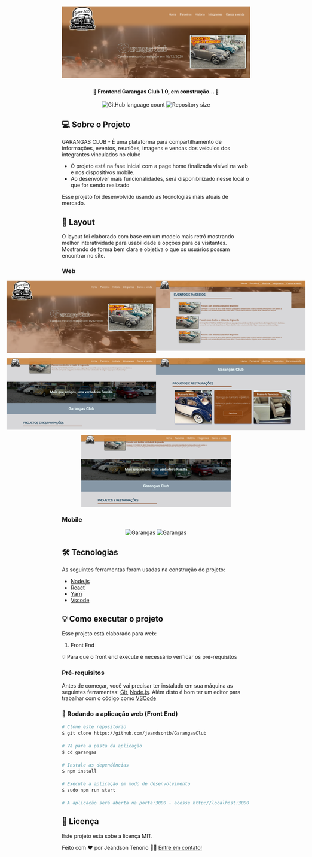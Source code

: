 <h1 align="center">
    <img alt="NetFlix" title="#Fontend Garangas Club" src="https://raw.githubusercontent.com/jeandsontb/GarangasClub/master/public/assets/github_Img/garangas.png" />
</h1>

<h4 align="center"> 
	🚧 Frontend Garangas Club 1.0, em construção... 🚧
</h4>

<p align="center">
  <img alt="GitHub language count" src="https://img.shields.io/static/v1?label=Language&message=4&color=green&style=for-the-badge&logo=ghost">

  <img alt="Repository size" src="https://img.shields.io/static/v1?label=Last%20commit&message=August&color=yellowgreen&style=for-the-badge&logo=Slack">
</p>

## 💻 Sobre o Projeto

GARANGAS CLUB - É uma plataforma para compartilhamento de informações, eventos, reuniões, imagens e vendas dos veículos dos integrantes vinculados no clube

 - O projeto está na fase inicial com a page home finalizada visível na web e nos dispositivos mobile.
 - Ao desenvolver mais funcionalidades, será disponibilizado nesse local o que for sendo realizado

Esse projeto foi desenvolvido usando as tecnologias mais atuais de mercado.

## 🎨 Layout

O layout foi elaborado com base em um modelo mais retrô mostrando melhor interatividade para usabilidade e opções para os visitantes. Mostrando de forma bem clara e objetiva o que os usuários possam encontrar no site.

### Web

<p align="center" style="display: flex; align-items: flex-start; justify-content: center;">
  <img alt="Garangas Club" title="#Garangas" src="https://raw.githubusercontent.com/jeandsontb/GarangasClub/master/public/assets/github_Img/garangas01.png" width="400px">

  <img alt="Garangas Club" title="#Garangas" src="https://raw.githubusercontent.com/jeandsontb/GarangasClub/master/public/assets/github_Img/garangas1.png" width="400px">
</p>
<p align="center" style="display: flex; align-items: flex-start; justify-content: center;">
  <img alt="Garangas Club" title="#Garangas" src="https://raw.githubusercontent.com/jeandsontb/GarangasClub/master/public/assets/github_Img/garangas2.png" width="400px">

  <img alt="Garangas Club" title="#Garangas" src="https://raw.githubusercontent.com/jeandsontb/GarangasClub/master/public/assets/github_Img/garangas3.png" width="400px">
</p>

<p align="center" style="display: flex; align-items: flex-start; justify-content: center;">
  <img alt="Garangas Club" title="#Garangas" src="https://raw.githubusercontent.com/jeandsontb/GarangasClub/master/public/assets/github_Img/garangas2.png" width="400px">
</p>


### Mobile

<p align="center">
  <img alt="Garangas" title="#Garangas Club" src="./assets/home-mobile.png" width="200px">

  <img alt="Garangas" title="#Garangas Club" src="./assets/detalhes-mobile.svg" width="200px">
</p>

## 🛠 Tecnologias

As seguintes ferramentas foram usadas na construção do projeto:

- [Node.js][nodejs]
- [React][reactjs]
- [Yarn][yarn]
- [Vscode][vscode]

## 💡 Como executar o projeto

Esse projeto está elaborado para web:

1. Front End 

💡 Para que o front end execute é necessário verificar os pré-requisitos

### Pré-requisitos

Antes de começar, você vai precisar ter instalado em sua máquina as seguintes ferramentas:
[Git](https://git-scm.com), [Node.js][nodejs]. 
Além disto é bom ter um editor para trabalhar com o código como [VSCode][vscode]

### 🧭 Rodando a aplicação web (Front End)

```bash
# Clone este repositório
$ git clone https://github.com/jeandsontb/GarangasClub

# Vá para a pasta da aplicação 
$ cd garangas

# Instale as dependências
$ npm install

# Execute a aplicação em modo de desenvolvimento
$ sudo npm run start

# A aplicação será aberta na porta:3000 - acesse http://localhost:3000

```

## 📝 Licença

Este projeto esta sobe a licença MIT.

Feito com ❤️ por Jeandson Tenorio 👋🏽 [Entre em contato!](https://www.linkedin.com/in/jeandson/)

[nodejs]: https://nodejs.org/
[reactjs]: https://reactjs.org
[yarn]: https://yarnpkg.com/
[vscode]: https://code.visualstudio.com/